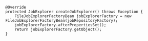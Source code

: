 	@Override
	protected JobExplorer createJobExplorer() throws Exception {
		FileJobExplorerFactoryBean jobExplorerFactory = new FileJobExplorerFactoryBean(jobRepositoryFactory);
		jobExplorerFactory.afterPropertiesSet();
		return jobExplorerFactory.getObject();
	}
